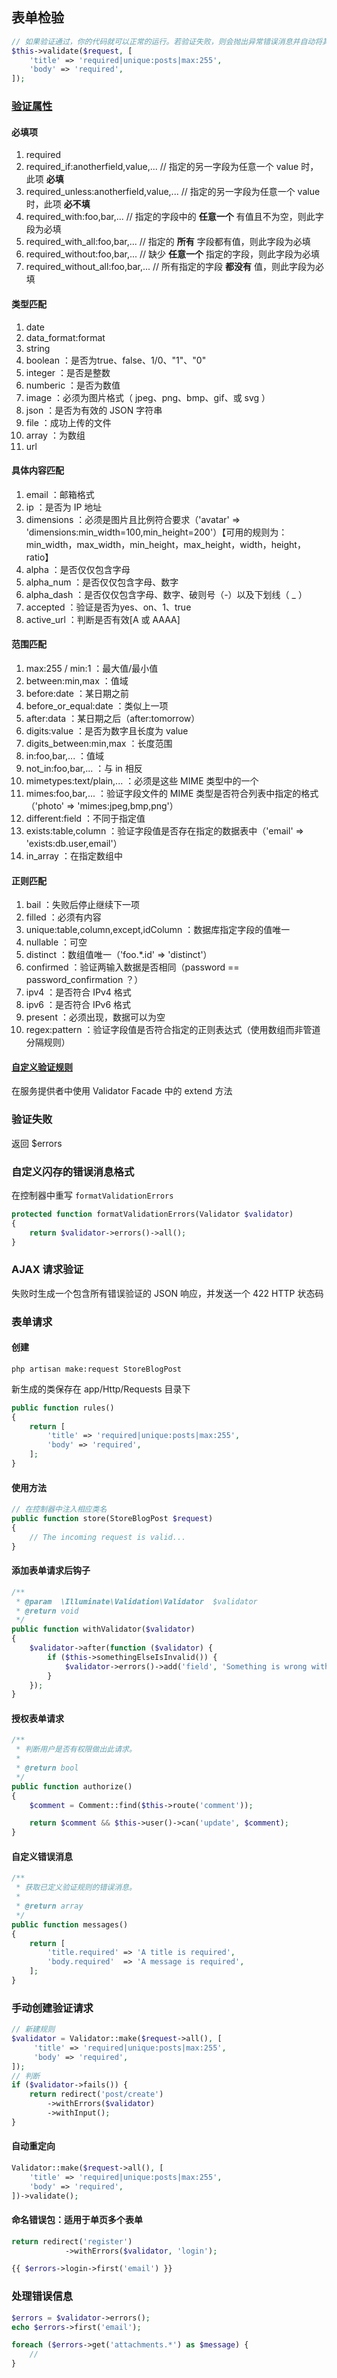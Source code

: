 ## 表单检验
```` php
// 如果验证通过，你的代码就可以正常的运行。若验证失败，则会抛出异常错误消息并自动将其返回给用户。在一般的 HTTP 请求下，都会生成一个重定向响应，而对于 AJAX 请求则会发送 JSON 响应。
$this->validate($request, [
    'title' => 'required|unique:posts|max:255',
    'body' => 'required',
]);
````

### [验证属性](http://d.laravel-china.org/docs/5.4/validation#可用的验证规则 "http://d.laravel-china.org/docs/5.4/validation#可用的验证规则")

#### 必填项
1. required
2. required_if:anotherfield,value,... // 指定的另一字段为任意一个 value 时，此项 **必填**
3. required_unless:anotherfield,value,... // 指定的另一字段为任意一个 value 时，此项 **必不填**
4. required_with:foo,bar,...  // 指定的字段中的 **任意一个** 有值且不为空，则此字段为必填
5. required_with_all:foo,bar,...  // 指定的 **所有** 字段都有值，则此字段为必填
6. required_without:foo,bar,...  // 缺少 **任意一个** 指定的字段，则此字段为必填
7. required_without_all:foo,bar,...  // 所有指定的字段 **都没有** 值，则此字段为必填


#### 类型匹配
1. date
2. data_format:format
3. string
4. boolean ：是否为true、false、1/0、"1"、"0"
5. integer ：是否是整数
6. numberic ：是否为数值
7. image ：必须为图片格式（ jpeg、png、bmp、gif、或 svg ）
8. json ：是否为有效的 JSON 字符串
9. file ：成功上传的文件
10. array ：为数组
11. url

#### 具体内容匹配
1. email ：邮箱格式
2. ip ：是否为 IP 地址
3. dimensions ：必须是图片且比例符合要求（'avatar' => 'dimensions:min_width=100,min_height=200'）【可用的规则为： min_width，max_width，min_height，max_height，width，height，ratio】
4. alpha ：是否仅仅包含字母 
5. alpha_num ：是否仅仅包含字母、数字
6. alpha_dash ：是否仅仅包含字母、数字、破则号（-）以及下划线（ _ ）
7. accepted ：验证是否为yes、on、1、true
8.  active_url ：判断是否有效[A 或 AAAA]

#### 范围匹配
1. max:255 / min:1 ：最大值/最小值
2. between:min,max  ：值域
3. before:date ：某日期之前
4. before_or_equal:date ：类似上一项
5. after:data ：某日期之后（after:tomorrow）
6. digits:value ：是否为数字且长度为 value
7. digits_between:min,max ：长度范围
8. in:foo,bar,...  ：值域
9. not_in:foo,bar,... ：与 in 相反
10. mimetypes:text/plain,...  ：必须是这些 MIME 类型中的一个
11. mimes:foo,bar,...  ：验证字段文件的 MIME 类型是否符合列表中指定的格式（'photo' => 'mimes:jpeg,bmp,png'）
12. different:field ：不同于指定值
13. exists:table,column ：验证字段值是否存在指定的数据表中（'email' => 'exists:db.user,email'）
14. in_array ：在指定数组中

#### 正则匹配
1. bail ：失败后停止继续下一项
2. filled ：必须有内容
3. unique:table,column,except,idColumn ：数据库指定字段的值唯一
4. nullable ：可空
5. distinct ：数组值唯一（'foo.*.id' => 'distinct'）
6. confirmed ：验证两输入数据是否相同（password == password_confirmation ？）
7. ipv4 ：是否符合 IPv4 格式
8. ipv6 ：是否符合 IPv6 格式
9. present ：必须出现，数据可以为空
10. regex:pattern ：验证字段值是否符合指定的正则表达式（使用数组而非管道分隔规则）

#### [自定义验证规则](http://d.laravel-china.org/docs/5.4/validation#custom-validation-rules "http://d.laravel-china.org/docs/5.4/validation#custom-validation-rules")
在服务提供者中使用 Validator Facade 中的 extend 方法

### 验证失败
返回 $errors

### 自定义闪存的错误消息格式
在控制器中重写 `formatValidationErrors`
```` php
protected function formatValidationErrors(Validator $validator)
{
    return $validator->errors()->all();
}
````

### AJAX 请求验证
失败时生成一个包含所有错误验证的 JSON 响应，并发送一个 422 HTTP 状态码

### 表单请求

#### 创建
    php artisan make:request StoreBlogPost
新生成的类保存在 app/Http/Requests 目录下
```` php
public function rules()
{
    return [
        'title' => 'required|unique:posts|max:255',
        'body' => 'required',
    ];
}
````
#### 使用方法
```` php
// 在控制器中注入相应类名
public function store(StoreBlogPost $request)
{
    // The incoming request is valid...
}
````

#### 添加表单请求后钩子
```` php
/**
 * @param  \Illuminate\Validation\Validator  $validator
 * @return void
 */
public function withValidator($validator)
{
    $validator->after(function ($validator) {
        if ($this->somethingElseIsInvalid()) {
            $validator->errors()->add('field', 'Something is wrong with this field!');
        }
    });
}
````

#### 授权表单请求
```` php
/**
 * 判断用户是否有权限做出此请求。
 *
 * @return bool
 */
public function authorize()
{
    $comment = Comment::find($this->route('comment'));

    return $comment && $this->user()->can('update', $comment);
}
````

#### 自定义错误消息
```` php
/**
 * 获取已定义验证规则的错误消息。
 *
 * @return array
 */
public function messages()
{
    return [
        'title.required' => 'A title is required',
        'body.required'  => 'A message is required',
    ];
}
````

### 手动创建验证请求
```` php
// 新建规则
$validator = Validator::make($request->all(), [
     'title' => 'required|unique:posts|max:255',
     'body' => 'required',
]);
// 判断
if ($validator->fails()) {
    return redirect('post/create')
        ->withErrors($validator)
        ->withInput();
}
````

#### 自动重定向
```` php
Validator::make($request->all(), [
    'title' => 'required|unique:posts|max:255',
    'body' => 'required',
])->validate();
````

#### 命名错误包：适用于单页多个表单
```` php
return redirect('register')
            ->withErrors($validator, 'login');

{{ $errors->login->first('email') }}
````

### 处理错误信息
```` php
$errors = $validator->errors();
echo $errors->first('email');

foreach ($errors->get('attachments.*') as $message) {
    //
}
````

